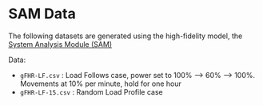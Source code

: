 # SAM Data

The following datasets are generated using the high-fidelity model, the [System Analysis Module (SAM)](https://www.anl.gov/nse/system-analysis-module)

Data:  
* ```gFHR-LF.csv``` : Load Follows case, power set to 100% --> 60% --> 100%. Movements at 10% per minute, hold for one hour  
* ```gFHR-LF-15.csv``` : Random Load Profile case